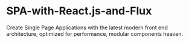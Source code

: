 # SPA-with-React.js-and-Flux
Create Single Page Applications with the latest modern front end architecture, optimized for performance, modular components heaven.
